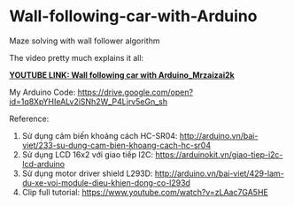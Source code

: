 # Wall-following-car-with-Arduino
Maze solving with wall follower algorithm 

The video pretty much explains it all:

[**YOUTUBE LINK: Wall following car with Arduino_Mrzaizai2k**](https://www.youtube.com/watch?v=ztjC2I54o4M&list=PLwPBf6q2CQ-btTIgsZXhBJY6vKkSxBtxv)

My Arduino Code: https://drive.google.com/open?id=1q8XpYHIeALv2iSNh2W_P4Ljrv5eGn_sh

Reference: 

1. Sử dụng cảm biến khoảng cách HC-SR04: http://arduino.vn/bai-viet/233-su-dung-cam-bien-khoang-cach-hc-sr04
2. Sử dụng LCD 16x2 với giao tiếp I2C: https://arduinokit.vn/giao-tiep-i2c-lcd-arduino
3. Sử dụng motor driver shield L293D: http://arduino.vn/bai-viet/429-lam-du-xe-voi-module-dieu-khien-dong-co-l293d
4. Clip full tutorial: https://www.youtube.com/watch?v=zLAac7GA5HE 


